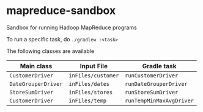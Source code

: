 mapreduce-sandbox
===

Sandbox for running Hadoop MapReduce programs

To run a specific task, do `./gradlew :<task>`

The following classes are available

|Main class|Input File|Gradle task|
|--|--|--|
|`CustomerDriver`|`inFiles/customer`|`runCustomerDriver`|
|`DateGrouperDriver`|`inFiles/dates`|`runDateGrouperDriver`|
|`StoreSumDriver`|`inFiles/stores`|`runStoreSumDriver`|
|`CustomerDriver`|`inFiles/temp`|`runTempMinMaxAvgDriver`|
